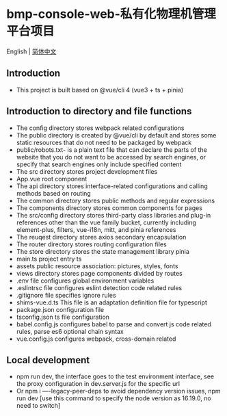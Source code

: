 # bmp-console-web-私有化物理机管理平台项目

English | [简体中文](README.zh-CN.md) 
## Introduction
* This project is built based on @vue/cli 4 (vue3 + ts + pinia)

## Introduction to directory and file functions
* The config directory stores webpack related configurations
* The public directory is created by @vue/cli by default and stores some static resources that do not need to be packaged by webpack
* public/robots.txt- is a plain text file that can declare the parts of the website that you do not want to be accessed by search engines, or specify that search engines only include specified content
* The src directory stores project development files
* App.vue root component
* The api directory stores interface-related configurations and calling methods based on routing
* The common directory stores public methods and regular expressions
* The components directory stores common components for pages
* The src/config directory stores third-party class libraries and plug-in references other than the vue family bucket, currently including element-plus, filters, vue-i18n, mitt, and pinia references
* The reuqest directory stores axios secondary encapsulation
* The router directory stores routing configuration files
* The store directory stores the state management library pinia
* main.ts project entry ts
* assets public resource association: pictures, styles, fonts
* views directory stores page components divided by routes
* .env file configures global environment variables
* .eslintrsc file configures eslint detection code related rules
* .gitignore file specifies ignore rules
* shims-vue.d.ts This file is an adaptation definition file for typescript
* package.json configuration file
* tsconfig.json ts file configuration
* babel.config.js configures babel to parse and convert js code related rules, parse es6 optional chain syntax
* vue.config.js configures webpack, cross-domain related

## Local development
* npm run dev, the interface goes to the test environment interface, see the proxy configuration in dev.server.js for the specific url
* Or npm i —-legacy-peer-deps to avoid dependency version issues, npm run dev [use this command to specify the node version as 16.19.0, no need to switch]
